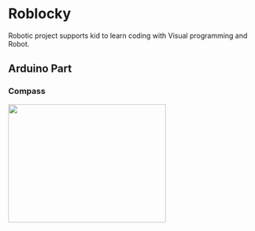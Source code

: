 # Roblocky
Robotic project supports kid to learn coding with Visual programming and Robot.

<h2>Arduino Part</h2>

<h3>Compass</h3>

<img src="https://lh6.googleusercontent.com/0s5IAwpGgvI8GERSLgprBx69kdxtuP3Mjs17LzFZLxMitAAtvjTPNgc74d5Y_8-gq0P9gdVrSOq-Fmc=w1509-h683" width="320" height="240"/>
